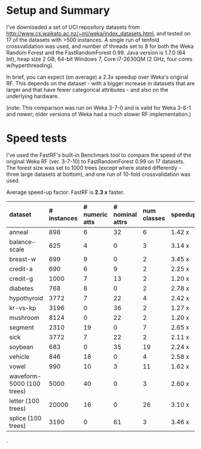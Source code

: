 # Setup and Summary #

I've downloaded a set of UCI repository datasets from http://www.cs.waikato.ac.nz/~ml/weka/index_datasets.html, and tested on 17 of the datasets with >500 instances. A single run of tenfold crossvalidation was used, and number of threads set to 8 for both the Weka Random Forest and the FastRandomForest 0.99. Java version is 1.7.0 (64 bit), heap size 2 GB, 64-bit Windows 7, Core i7-2630QM (2 GHz, four cores w/hyperthreading).

In brief, you can expect (on average) a 2.3x speedup over Weka's original RF. This depends on the dataset -  with a bigger increase in datasets that are larger and that have fewer categorical attributes - and also on the underlying hardware.

(note: This comparison was run on Weka 3-7-0 and is valid for Weka 3-6-1 and newer; older versions of Weka had a much slower RF implementation.)



# Speed tests #

I've used the FastRF's built-in Benchmark tool to compare the speed of the original Weka RF (ver. 3-7-10) to FastRandomForest 0.99 on 17 datasets. The forest size was set to 1000 trees (except where stated differently - three large datasets at bottom), and one run of 10-fold crossvalidation was used.

Average speed-up factor: FastRF is **2.3 x** faster.

| **dataset** | **# instances** | **# numeric atts** | **# nominal attrs**| **num classes** | **speedup** |
|:------------|:----------------|:-------------------|:-------------------|:----------------|:------------|
| anneal | 898 | 6 | 32 | 6 | 1.42 x |
| balance-scale | 625 | 4 | 0 | 3 | 3.14 x |
| breast-w | 699 | 9 | 0 | 2 | 3.45 x |
| credit-a | 690 | 6 | 9 | 2 | 2.25 x |
| credit-g | 1000 | 7 | 13 | 2 | 1.20 x |
| diabetes | 768 | 8 | 0 | 2 | 2.78 x |
| hypothyroid | 3772 | 7 | 22 | 4 | 2.42 x |
| kr-vs-kp | 3196 | 0 | 36 | 2 | 1.27 x |
| mushroom | 8124 | 0 | 22 | 2 | 1.20 x |
| segment | 2310 | 19 | 0 | 7 | 2.65 x |
| sick | 3772 | 7 | 22 | 2 | 2.11 x |
| soybean | 683 | 0 | 35 | 19 | 2.24 x |
| vehicle | 846 | 18 | 0 | 4 | 2.58 x |
| vowel | 990 | 10 | 3 | 11 | 1.62 x |
| waveform-5000 (100 trees) | 5000 | 40 | 0 | 3 | 2.60 x |
| letter (100 trees) | 20000 | 16 | 0 | 26 | 3.10 x |
| splice (100 trees) | 3190 | 0 | 61 | 3 | 3.46 x |

.